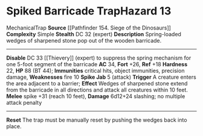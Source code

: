 ﻿---
ac: '34'
all_resistance: null
complexity: Simple
element: null
fortitude: '+26'
hardness: '22'
hazard_type: Trap
hp: 88 (BT 44)
id: '232'
immunity:
- critical hits
- object immunities
- precision damage
level: '13'
name: Spiked Barricade Trap
rarity: Common
reflex: '+18'
resistance: null
school: null
source: '[[DATABASE/source/Pathfinder 154. Siege of the Dinosaurs|Pathfinder #154:
  Siege of the Dinosaurs]]'
trait:
- '[[DATABASE/trait/Mechanical|Mechanical]]'
- '[[DATABASE/trait/Trap|Trap]]'
type: Hazard
weakness:
- '[[DATABASE/trait/Fire|fire]] 10'
will: null

---
# Spiked Barricade Trap<span class="item-type">Hazard 13</span>

<span class="item-trait">Mechanical</span><span class="item-trait">Trap</span>
**Source** [[Pathfinder 154. Siege of the Dinosaurs]]
**Complexity** Simple
**Stealth** DC 32 (expert)
**Description** Spring-loaded wedges of sharpened stone pop out of the wooden barricade.

---
**Disable** DC 33 [[Thievery]] (expert) to suppress the spring mechanism for one 5-foot segment of the barricade
**AC** 34, **Fort** +26, **Ref** +18
**Hardness** 22, **HP** 88 (BT 44); **Immunities** critical hits, object immunities, precision damage, **Weaknesses** fire 10
**Spike Jab** <span class="action-icon">5</span> (attack) **Trigger** A creature enters the area adjacent to a barrier; **Effect** Wedges of sharpened stone extend from the barricade in all directions and attack all creatures within 10 feet.
 **Melee** spike +31 (reach 10 feet), **Damage** 6d12+24 slashing; no multiple attack penalty

---
**Reset** The trap must be manually reset by pushing the wedges back into place.